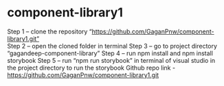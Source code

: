 # component-library1
Step 1 – clone the repository “https://github.com/GaganPnw/component-library1.git”	
Step 2 – open the cloned folder in terminal
Step 3 – go to project directory “gagandeep-component-library”
Step 4 – run npm install and npm install storybook
Step 5 – run “npm run storybook” in terminal of visual studio in the project directory to run the storybook 
Github repo link - https://github.com/GaganPnw/component-library1.git 
